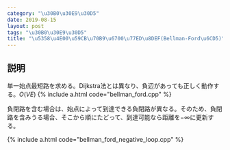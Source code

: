 ```yaml
---
category: "\u30B0\u30E9\u30D5"
date: 2019-08-15
layout: post
tags: "\u30B0\u30E9\u30D5"
title: "\u5358\u4E00\u59CB\u70B9\u6700\u77ED\u8DEF(Bellman-Ford\u6CD5)"
---
```


## 説明
単一始点最短路を求める。Dijkstra法とは異なり、負辺があっても正しく動作する。$O(VE)$
{% include a.html code="bellman_ford.cpp" %}

負閉路を含む場合は、始点によって到達できる負閉路が異なる。そのため、負閉路を含みうる場合、そこから順にたどって、到達可能なら距離を$- \infty$に更新する。

{% include a.html code="bellman_ford_negative_loop.cpp" %}